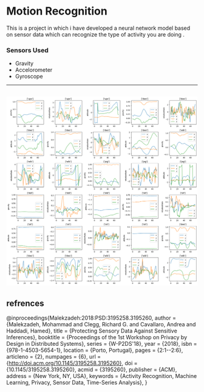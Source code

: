 # Motion Recognition 

This is a project in which i have developed a neural network model based on sensor data which can recognize the type of activity you are doing .

### Sensors Used

* Gravity
* Accelorometer
* Gyroscope
--------

![Image](https://github.com/ravindra-pandey/machine_learning_projects/blob/main/repo_images/motion_recognition_graph.png?raw=true)
--------

## refrences

@inproceedings{Malekzadeh:2018:PSD:3195258.3195260,
author = {Malekzadeh, Mohammad and Clegg, Richard G. and Cavallaro, Andrea and Haddadi, Hamed},
title = {Protecting Sensory Data Against Sensitive Inferences},
booktitle = {Proceedings of the 1st Workshop on Privacy by Design in Distributed Systems},
series = {W-P2DS'18},
year = {2018},
isbn = {978-1-4503-5654-1},
location = {Porto, Portugal},
pages = {2:1--2:6},
articleno = {2},
numpages = {6},
url = {http://doi.acm.org/10.1145/3195258.3195260},
doi = {10.1145/3195258.3195260},
acmid = {3195260},
publisher = {ACM},
address = {New York, NY, USA},
keywords = {Activity Recognition, Machine Learning, Privacy, Sensor Data, Time-Series Analysis},
}
